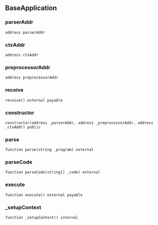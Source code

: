 ## BaseApplication

### parserAddr

```solidity
address parserAddr
```

### ctxAddr

```solidity
address ctxAddr
```

### preprocessorAddr

```solidity
address preprocessorAddr
```

### receive

```solidity
receive() external payable
```

### constructor

```solidity
constructor(address _parserAddr, address _preprocessorAddr, address _ctxAddr) public
```

### parse

```solidity
function parse(string _program) external
```

### parseCode

```solidity
function parseCode(string[] _code) external
```

### execute

```solidity
function execute() external payable
```

### _setupContext

```solidity
function _setupContext() internal
```

